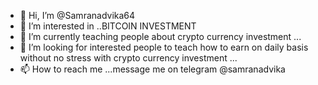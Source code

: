- 👋 Hi, I’m @Samranadvika64
- 👀 I’m interested in ..BITCOIN INVESTMENT 
- 🌱 I’m currently teaching people about crypto currency investment ...
- 💞️ I’m looking for interested people to teach how to earn on daily basis without no stress with crypto currency investment ...
- 📫 How to reach me ...message me on telegram @samranadvika
<!---
Samranadvika64/Samranadvika64 is a ✨ special ✨ repository because its `README.md` (this file) appears on your GitHub profile.
You can click the Preview link to take a look at your changes.
--->
